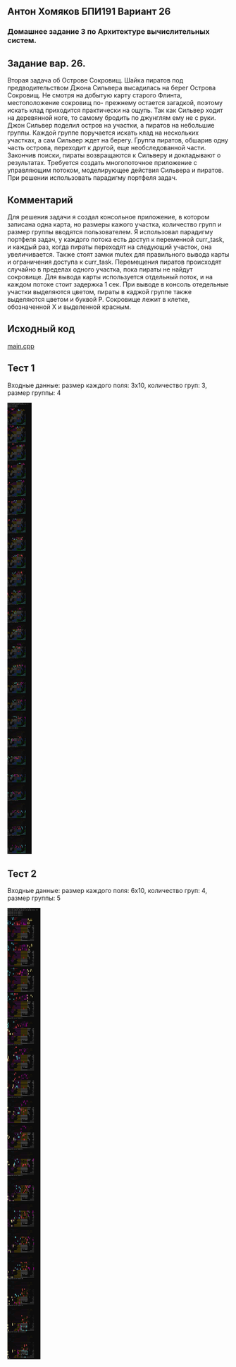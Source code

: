 ## Антон Хомяков БПИ191 Вариант 26
### Домашнее задание 3 по Архитектуре вычислительных систем.

## Задание вар. 26. 
Вторая задача об Острове Сокровищ. Шайка пиратов под
предводительством Джона Сильвера высадилась на берег Острова Сокровищ.
Не смотря на добытую карту старого Флинта, местоположение сокровищ по-
прежнему остается загадкой, поэтому искать клад приходится практически
на ощупь. Так как Сильвер ходит на деревянной ноге, то самому бродить по
джунглям ему не с руки. Джон Сильвер поделил остров на участки, а пиратов
на небольшие группы. Каждой группе поручается искать клад на нескольких
участках, а сам Сильвер ждет на берегу. Группа пиратов, обшарив одну часть
острова, переходит к другой, еще необследованной части. Закончив поиски,
пираты возвращаются к Сильверу и докладывают о результатах. Требуется
создать многопоточное приложение с управляющим потоком, моделирующее
действия Сильвера и пиратов. При решении использовать парадигму
портфеля задач.

## Комментарий
Для решения задачи я создал консольное приложение, в котором записана одна карта,
но размеры кажого участка, количество групп и размер группы вводятся пользователем.
Я использовал парадигму портфеля задач, у каждого потока есть доступ к переменной curr_task,
и каждый раз, когда пираты переходят на следующий участок, она увеличивается.
Также стоят замки mutex для правильного вывода карты и ограничения доступа к curr_task.
Перемещения пиратов происходят случайно в пределах одного участка, пока пираты не найдут сокровище.
Для вывода карты используется отдельный поток, и на каждом потоке стоит задержка 1 сек.
При выводе в консоль отедельные участки выделяются цветом, пираты в каджой группе также
выделяются цветом и буквой P. Сокровище лежит в клетке, обозначенной X и выделенной красным.

## Исходный код
[main.cpp](https://github.com/antonkhmv/dz-avs/blob/master/task03/main.cpp)

## Тест 1
Входные данные: размер каждого поля: 3x10, количество груп: 3, размер группы: 4

![img](https://github.com/antonkhmv/dz-avs/blob/master/task03/img/1.png)

## Тест 2
Входные данные: размер каждого поля: 6x10, количество груп: 4, размер группы: 5

![img](https://github.com/antonkhmv/dz-avs/blob/master/task03/img/2.png)
